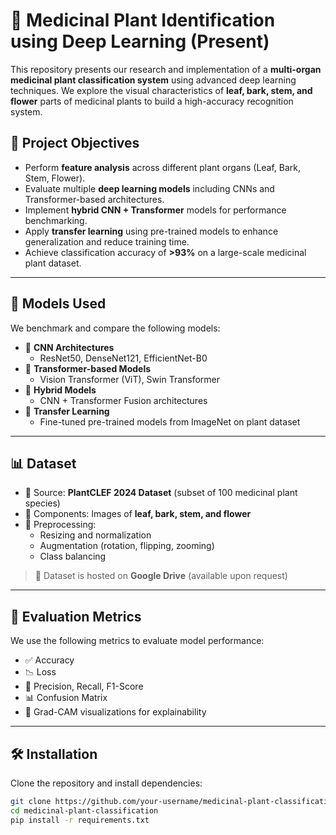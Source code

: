 # 🌿 Medicinal Plant Identification using Deep Learning (Present)

This repository presents our research and implementation of a **multi-organ medicinal plant classification system** using advanced deep learning techniques. We explore the visual characteristics of **leaf, bark, stem, and flower** parts of medicinal plants to build a high-accuracy recognition system.

## 📌 Project Objectives

- Perform **feature analysis** across different plant organs (Leaf, Bark, Stem, Flower).
- Evaluate multiple **deep learning models** including CNNs and Transformer-based architectures.
- Implement **hybrid CNN + Transformer** models for performance benchmarking.
- Apply **transfer learning** using pre-trained models to enhance generalization and reduce training time.
- Achieve classification accuracy of **>93%** on a large-scale medicinal plant dataset.

---

## 🧠 Models Used

We benchmark and compare the following models:

- 🔹 **CNN Architectures**  
  - ResNet50, DenseNet121, EfficientNet-B0  
- 🔹 **Transformer-based Models**  
  - Vision Transformer (ViT), Swin Transformer  
- 🔹 **Hybrid Models**  
  - CNN + Transformer Fusion architectures  
- 🔹 **Transfer Learning**  
  - Fine-tuned pre-trained models from ImageNet on plant dataset  

---

## 📊 Dataset

- 📁 Source: **PlantCLEF 2024 Dataset** (subset of 100 medicinal plant species)
- 🔬 Components: Images of **leaf, bark, stem, and flower**
- 🧹 Preprocessing:
  - Resizing and normalization
  - Augmentation (rotation, flipping, zooming)
  - Class balancing

> 💾 Dataset is hosted on **Google Drive** (available upon request)

---

## 🧪 Evaluation Metrics

We use the following metrics to evaluate model performance:

- ✅ Accuracy  
- 📉 Loss  
- 🧮 Precision, Recall, F1-Score  
- 📊 Confusion Matrix  
- 🌈 Grad-CAM visualizations for explainability

---

## 🛠️ Installation

Clone the repository and install dependencies:

```bash
git clone https://github.com/your-username/medicinal-plant-classification.git
cd medicinal-plant-classification
pip install -r requirements.txt
